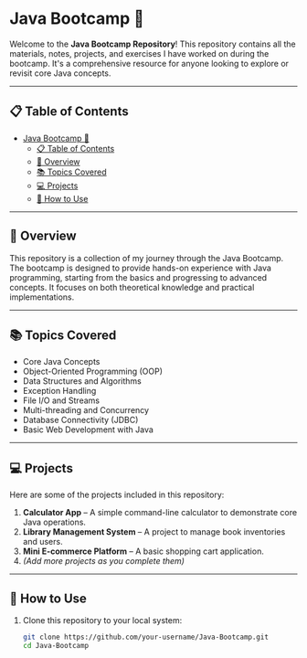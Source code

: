 # Java Bootcamp 🚀

Welcome to the **Java Bootcamp Repository**! This repository contains all the materials, notes, projects, and exercises I have worked on during the bootcamp. It's a comprehensive resource for anyone looking to explore or revisit core Java concepts.

---

## 📋 Table of Contents
- [Java Bootcamp 🚀](#java-bootcamp-)
  - [📋 Table of Contents](#-table-of-contents)
  - [📝 Overview](#-overview)
  - [📚 Topics Covered](#-topics-covered)
  - [💻 Projects](#-projects)
  - [🚀 How to Use](#-how-to-use)

---

## 📝 Overview
This repository is a collection of my journey through the Java Bootcamp. The bootcamp is designed to provide hands-on experience with Java programming, starting from the basics and progressing to advanced concepts. It focuses on both theoretical knowledge and practical implementations.

---

## 📚 Topics Covered
- Core Java Concepts
- Object-Oriented Programming (OOP)
- Data Structures and Algorithms
- Exception Handling
- File I/O and Streams
- Multi-threading and Concurrency
- Database Connectivity (JDBC)
- Basic Web Development with Java

---

## 💻 Projects
Here are some of the projects included in this repository:
1. **Calculator App** – A simple command-line calculator to demonstrate core Java operations.
2. **Library Management System** – A project to manage book inventories and users.
3. **Mini E-commerce Platform** – A basic shopping cart application.
4. *(Add more projects as you complete them)*

---

## 🚀 How to Use
1. Clone this repository to your local system:  
   ```bash
   git clone https://github.com/your-username/Java-Bootcamp.git
   cd Java-Bootcamp
